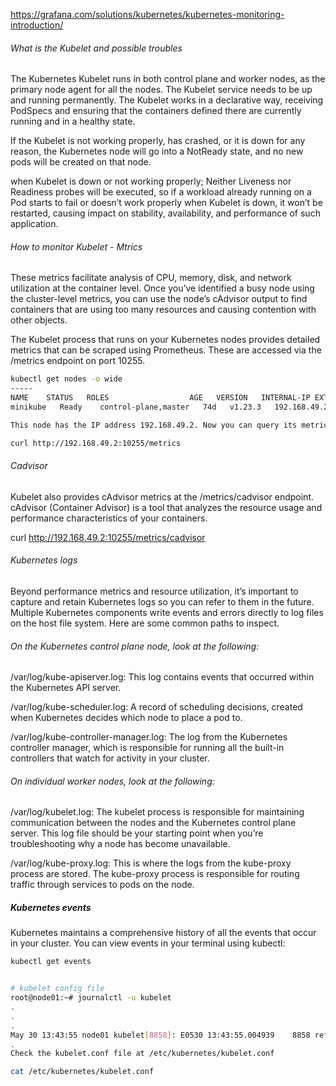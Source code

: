 https://grafana.com/solutions/kubernetes/kubernetes-monitoring-introduction/

###### What is the Kubelet and possible troubles

The Kubernetes Kubelet runs in both control plane and worker nodes, as the primary node agent for all the nodes. The Kubelet service needs to be up and running permanently.
The Kubelet works in a declarative way, receiving PodSpecs and ensuring that the containers defined there are currently running and in a healthy state.

If the Kubelet is not working properly, has crashed, or it is down for any reason, the Kubernetes node will go into a NotReady state, and no new pods will be created on that node.

when Kubelet is down or not working properly; Neither Liveness nor Readiness probes will be executed, so if a workload already running on a Pod starts to fail or doesn’t work properly when Kubelet is down, it won’t be restarted, causing impact on stability, availability, and performance of such application.

###### How to monitor Kubelet - Mtrics
These metrics facilitate analysis of CPU, memory, disk, and network utilization at the container level.
Once you’ve identified a busy node using the cluster-level metrics, you can use the node’s cAdvisor output to find containers that are using too many resources and causing contention with other objects.

The Kubelet process that runs on your Kubernetes nodes provides detailed metrics that can be scraped using Prometheus. These are accessed via the /metrics endpoint on port 10255.

``````sh
kubectl get nodes -o wide
-----
NAME   	STATUS   ROLES              	AGE   VERSION   INTERNAL-IP	EXTERNAL-IP   OS-IMAGE         	KERNEL-VERSION  	CONTAINER-RUNTIME
minikube   Ready	control-plane,master   74d   v1.23.3   192.168.49.2   <none>    	Ubuntu 20.04.2 LTS   5.4.0-122-generic   docker://20.10.12

This node has the IP address 192.168.49.2. Now you can query its metrics data by accessing port 10255:
``````
``````sh
curl http://192.168.49.2:10255/metrics
``````

###### Cadvisor
Kubelet also provides cAdvisor metrics at the /metrics/cadvisor endpoint. cAdvisor (Container Advisor) is a tool that analyzes the resource usage and performance characteristics of your containers.

curl http://192.168.49.2:10255/metrics/cadvisor

###### Kubernetes logs
Beyond performance metrics and resource utilization, it’s important to capture and retain Kubernetes logs so you can refer to them in the future.
Multiple Kubernetes components write events and errors directly to log files on the host file system. Here are some common paths to inspect.

###### On the Kubernetes control plane node, look at the following:

/var/log/kube-apiserver.log: This log contains events that occurred within the Kubernetes API server.

/var/log/kube-scheduler.log: A record of scheduling decisions, created when Kubernetes decides which node to place a pod to.

/var/log/kube-controller-manager.log: The log from the Kubernetes controller manager, which is responsible for running all the built-in controllers that watch for activity in your cluster.

###### On individual worker nodes, look at the following:

/var/log/kubelet.log: The kubelet process is responsible for maintaining communication between the nodes and the Kubernetes control plane server. This log file should be your starting point when you’re troubleshooting why a node has become unavailable.

/var/log/kube-proxy.log: This is where the logs from the kube-proxy process are stored. The kube-proxy process is responsible for routing traffic through services to pods on the node.


##### Kubernetes events
Kubernetes maintains a comprehensive history of all the events that occur in your cluster. You can view events in your terminal using kubectl:
``````sh
kubectl get events


# kubelet config file
root@node01:~# journalctl -u kubelet 
.
.
.
May 30 13:43:55 node01 kubelet[8858]: E0530 13:43:55.004939    8858 reflector.go:148] vendor/k8s.io/client-go/informers/factory.go:150: Failed to watch *v1.Node: failed to list *v1.Node: Get "https://controlplane:6553/api/v1/nodes?fieldSelector=metadata.name%3Dnode01&limit=500&resourceVersion=0": dial tcp 192.24.132.5:6553: connect: connection refused
.
Check the kubelet.conf file at /etc/kubernetes/kubelet.conf

cat /etc/kubernetes/kubelet.conf

``````
